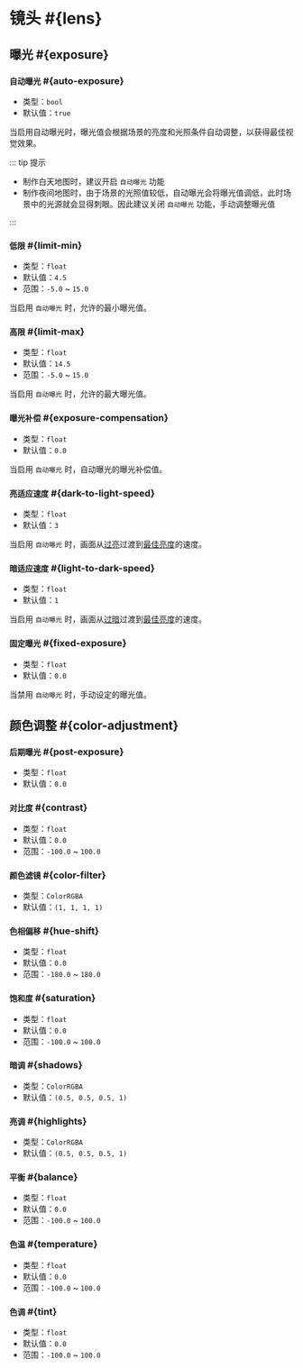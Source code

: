 # 镜头 #{lens}

## 曝光 #{exposure}

### `自动曝光` #{auto-exposure}

- 类型：`bool`
- 默认值：`true`

当启用自动曝光时，曝光值会根据场景的亮度和光照条件自动调整，以获得最佳视觉效果。

::: tip 提示

- 制作白天地图时，建议开启 `自动曝光` 功能
- 制作夜间地图时，由于场景的光照值较低，自动曝光会将曝光值调低，此时场景中的光源就会显得刺眼。因此建议关闭 `自动曝光` 功能，手动调整曝光值

:::

### `低限`<badge text="自动曝光 = true" /> #{limit-min}

- 类型：`float`
- 默认值：`4.5`
- 范围：`-5.0` ~ `15.0`

当启用 `自动曝光` 时，允许的最小曝光值。

### `高限`<badge text="自动曝光 = true" /> #{limit-max}

- 类型：`float`
- 默认值：`14.5`
- 范围：`-5.0` ~ `15.0`

当启用 `自动曝光` 时，允许的最大曝光值。

### `曝光补偿`<badge text="自动曝光 = true" /> #{exposure-compensation}

- 类型：`float`
- 默认值：`0.0`

当启用 `自动曝光` 时，自动曝光的曝光补偿值。

### `亮适应速度`<badge text="自动曝光 = true" /> #{dark-to-light-speed}

- 类型：`float`
- 默认值：`3`

当启用 `自动曝光` 时，画面从<u>过亮</u>过渡到<u>最佳亮度</u>的速度。

### `暗适应速度`<badge text="自动曝光 = true" /> #{light-to-dark-speed}

- 类型：`float`
- 默认值：`1`

当启用 `自动曝光` 时，画面从<u>过暗</u>过渡到<u>最佳亮度</u>的速度。

### `固定曝光`<badge text="自动曝光 = false" /> #{fixed-exposure}

- 类型：`float`
- 默认值：`0.0`

当禁用 `自动曝光` 时，手动设定的曝光值。

## 颜色调整 #{color-adjustment}

### `后期曝光` #{post-exposure}

- 类型：`float`
- 默认值：`0.0`

### `对比度` #{contrast}

- 类型：`float`
- 默认值：`0.0`
- 范围：`-100.0` ~ `100.0`

### `颜色滤镜` #{color-filter}

- 类型：`ColorRGBA`
- 默认值：`(1, 1, 1, 1)`

### `色相偏移` #{hue-shift}

- 类型：`float`
- 默认值：`0.0`
- 范围：`-180.0` ~ `180.0`

### `饱和度` #{saturation}

- 类型：`float`
- 默认值：`0.0`
- 范围：`-100.0` ~ `100.0`

### `暗调` #{shadows}

- 类型：`ColorRGBA`
- 默认值：`(0.5, 0.5, 0.5, 1)`

### `亮调` #{highlights}

- 类型：`ColorRGBA`
- 默认值：`(0.5, 0.5, 0.5, 1)`

### `平衡` #{balance}

- 类型：`float`
- 默认值：`0.0`
- 范围：`-100.0` ~ `100.0`

### `色温` #{temperature}

- 类型：`float`
- 默认值：`0.0`
- 范围：`-100.0` ~ `100.0`

### `色调` #{tint}

- 类型：`float`
- 默认值：`0.0`
- 范围：`-100.0` ~ `100.0`
